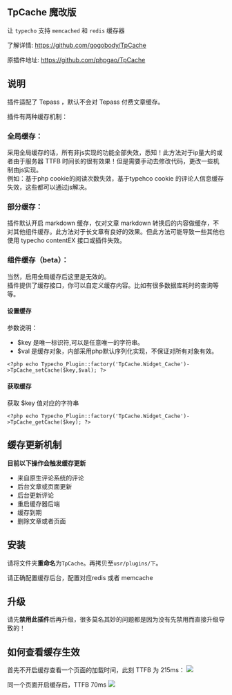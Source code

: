## TpCache 魔改版

让 `typecho` 支持 `memcached` 和 `redis` 缓存器

了解详情: https://github.com/gogobody/TpCache

原插件地址: https://github.com/phpgao/TpCache

## 说明
插件适配了 Tepass ，默认不会对 Tepass 付费文章缓存。  

插件有两种缓存机制：
### 全局缓存：
采用全局缓存的话，所有非js实现的功能全部失效，悉知！此方法对于ip量大的或者由于服务器 TTFB 时间长的很有效果！但是需要手动去修改代码，更改一些机制由js实现。  
例如：基于php cookie的阅读次数失效，基于typehco cookie 的评论人信息缓存失效，这些都可以通过js解决。

### 部分缓存：
插件默认开启 markdown 缓存，仅对文章 markdown 转换后的内容做缓存，不对其他组件缓存。此方法对于长文章有良好的效果。但此方法可能导致一些其他也使用 typecho contentEX 接口或插件失效。

### 组件缓存（beta）：
当然，启用全局缓存后这里是无效的。  
插件提供了缓存接口，你可以自定义缓存内容。比如有很多数据库耗时的查询等等。

#### 设置缓存
参数说明：  
- $key 是唯一标识符,可以是任意唯一的字符串。
- $val 是缓存对象，内部采用php默认序列化实现，不保证对所有对象有效。
```
<?php echo Typecho_Plugin::factory('TpCache.Widget_Cache')->TpCache_setCache($key,$val); ?>
```
#### 获取缓存
获取 $key 值对应的字符串
```
<?php echo Typecho_Plugin::factory('TpCache.Widget_Cache')->TpCache_getCache($key); ?>
```


## 缓存更新机制

**目前以下操作会触发缓存更新**

- 来自原生评论系统的评论
- 后台文章或页面更新
- 后台更新评论
- 重启缓存器后端
- 缓存到期
- 删除文章或者页面


## 安装

请将文件夹**重命名**为`TpCache`。再拷贝至`usr/plugins/下`。

请正确配置缓存后台，配置对应redis 或者 memcache

## 升级

请先**禁用此插件**后再升级，很多莫名其妙的问题都是因为没有先禁用而直接升级导致的！

## 如何查看缓存生效
首先不开启缓存查看一个页面的加载时间，此刻 TTFB 为 215ms：
![](https://cdn.jsdelivr.net/gh/gogobody/blog-img/blogimg/20210123133349.png)

同一个页面开启缓存后，TTFB 70ms
![](https://cdn.jsdelivr.net/gh/gogobody/blog-img/blogimg/20210123133558.png)
